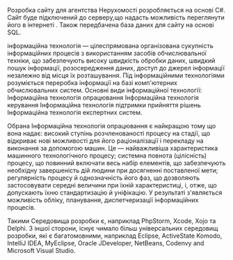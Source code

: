 Розробка сайту для агентства Нерухомості розробляється на основі С#.
Сайт буде підключений до серверу,що надасть можливість переглянути його в інтернеті .
Також передбачена база даних для сайту на основі SQL.



інформаційна технологія — цілеспрямована організована сукупність інформаційних процесів з використанням засобів обчислювальної техніки, що забезпечують високу швидкість обробки даних, швидкий пошук інформації, розосередження даних, доступ до джерел інформації незалежно від місця їх розташування.
Під інформаційними технологіями розуміється переробка інформації на базі комп'ютерних обчислювальних систем.
Основні види інформаційної технології:
Інформаційна технологія опрацювання
Інформаційна технологія керування
Інформаційна технологія підтримки прийняття рішень
Інформаційна технологія експертних систем.

Обрана Інформаційна технологія опрацювання є найкращою тому що вона надає:
високий ступінь розчленованості процесу на стадії, що відкриває нові можливості для його раціоналізації і перекладу на виконання за допомогою машин. Це — найважливіша характеристика машинного технологічного процесу;
системна повнота (цілісність) процесу, що повинний включати весь набір елементів, що забезпечують необхідну завершеність дій людини при досягненні поставленої мети;
регулярність процесу й однозначність його фаз, що дозволяють застосовувати середні величини при їхній характеристиці, і, отже, що допускають їхню стандартизацію й уніфікацію. У результаті з'являється можливість обліку, планування, диспетчеризації інформаційних процесів.

Такими Середовища розробки є, наприклад PhpStorm, Xcode, Xojo та Delphi. З іншої сторони, існує чимало більш універсальних середовищ розробки, які є багатомовними, наприклад Eclipse, ActiveState Komodo, IntelliJ IDEA, MyEclipse, Oracle JDeveloper, NetBeans, Codenvy and Microsoft Visual Studio.
